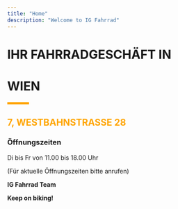 ```yaml
---
title: "Home"
description: "Welcome to IG Fahrrad"
---
```


# IHR FAHRRADGESCHÄFT IN

# WIEN

<div style="text-align:center; margin: 20px 0;">
  <hr style="width: 50px; height: 5px; background-color: #FFA500; border: none;">
</div>

## <span style="color: #FFA500;">7, WESTBAHNSTRASSE 28</span>

### Öffnungszeiten

Di bis Fr von 11.00 bis 18.00 Uhr

(Für aktuelle Öffnungszeiten bitte anrufen)

**IG Fahrrad Team**

**Keep on biking!**
